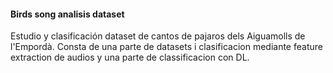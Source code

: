 #### Birds song analisis dataset

Estudio y clasificación dataset de cantos de pajaros dels Aiguamolls de l'Empordà.
Consta de una parte de datasets i clasificacion mediante feature extraction de audios y una parte de classificacion con DL.
